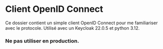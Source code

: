 # Client OpenID Connect

Ce dossier contient un simple client OpenID Connect pour me familiariser avec le protocole.
Utilisé avec un Keycloak 22.0.5 et python 3.12.

### Ne pas utiliser en production.